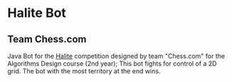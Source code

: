 # Halite Bot
## Team Chess.com

Java Bot for the [Halite](https://github.com/HaliteChallenge/Halite) competition designed by team "Chess.com" for the Algorithms Design course (2nd year);
This bot fights for control of a 2D grid. The bot with the most territory at the end wins.
